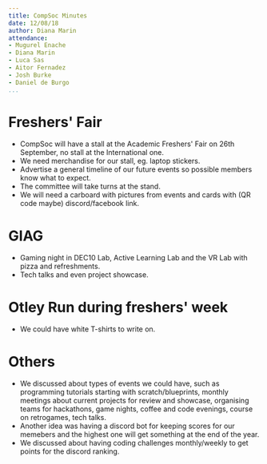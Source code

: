 ```yaml
---
title: CompSoc Minutes
date: 12/08/18
author: Diana Marin
attendance:
- Mugurel Enache
- Diana Marin
- Luca Sas
- Aitor Fernadez
- Josh Burke
- Daniel de Burgo
...
```


# Freshers' Fair

- CompSoc will have a stall at the Academic Freshers' Fair on 26th September, no stall at the International one.
- We need merchandise for our stall, eg. laptop stickers.
- Advertise a general timeline of our future events so possible members know what to expect.
- The committee will take turns at the stand.
- We will need a carboard with pictures from events and cards with (QR code maybe) discord/facebook link.

# GIAG

- Gaming night in DEC10 Lab, Active Learning Lab and the VR Lab with pizza and refreshments.
- Tech talks and even project showcase.

# Otley Run during freshers' week

- We could have white T-shirts to write on. 

# Others

- We discussed about types of events we could have, such as programming tutorials starting with scratch/blueprints, monthly meetings about current projects for review and showcase, organising teams for hackathons, game nights, coffee and code evenings, course on retrogames, tech talks.
- Another idea was having a discord bot for keeping scores for our memebers and the highest one will get something at the end of the year.
- We discussed about having coding challenges monthly/weekly to get points for the discord ranking.
